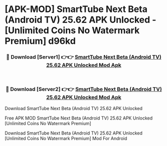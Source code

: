 # [APK-MOD] SmartTube Next Beta (Android TV) 25.62 APK Unlocked - [Unlimited Coins No Watermark Premium] d96kd



<div align="center">
<h3>🔴 Download [Server1] 👉👉 <a href="https://momento.my/?title=SmartTube_Next_Beta_(Android_TV)_25.62_APK_Unlocked">SmartTube Next Beta (Android TV) 25.62 APK Unlocked Mod Apk</a></h3><br>

<h3>🔴 Download [Server2] 👉👉 <a href="https://momento.my/?title=SmartTube_Next_Beta_(Android_TV)_25.62_APK_Unlocked">SmartTube Next Beta (Android TV) 25.62 APK Unlocked Mod Apk</a></h3>
</div>



Download SmartTube Next Beta (Android TV) 25.62 APK Unlocked 

Free APK MOD SmartTube Next Beta (Android TV) 25.62 APK Unlocked [Unlimited Coins No Watermark Premium]

Download SmartTube Next Beta (Android TV) 25.62 APK Unlocked [Unlimited Coins No Watermark Premium] Mod For Android

